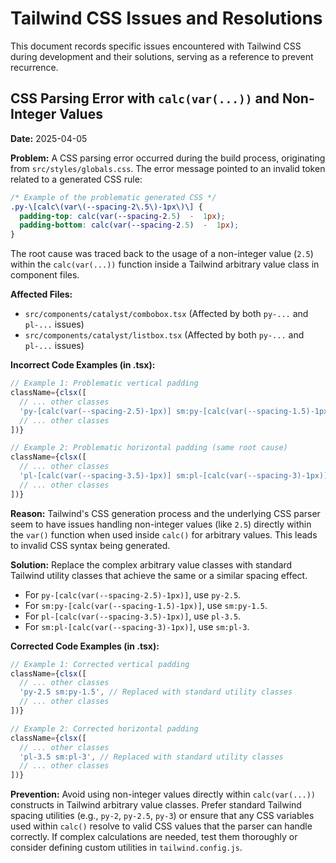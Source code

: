 # Tailwind CSS Issues and Resolutions

This document records specific issues encountered with Tailwind CSS during development and their solutions, serving as a reference to prevent recurrence.

## CSS Parsing Error with `calc(var(...))` and Non-Integer Values

**Date:** 2025-04-05

**Problem:**
A CSS parsing error occurred during the build process, originating from `src/styles/globals.css`. The error message pointed to an invalid token related to a generated CSS rule:

```css
/* Example of the problematic generated CSS */
.py-\[calc\(var\(--spacing-2\.5\)-1px\)\] {
  padding-top: calc(var(--spacing-2.5)  -  1px);
  padding-bottom: calc(var(--spacing-2.5)  -  1px);
}
```

The root cause was traced back to the usage of a non-integer value (`2.5`) within the `calc(var(...))` function inside a Tailwind arbitrary value class in component files.

**Affected Files:**
- `src/components/catalyst/combobox.tsx` (Affected by both `py-...` and `pl-...` issues)
- `src/components/catalyst/listbox.tsx` (Affected by both `py-...` and `pl-...` issues)

**Incorrect Code Examples (in .tsx):**
```typescript
// Example 1: Problematic vertical padding
className={clsx([
  // ... other classes
  'py-[calc(var(--spacing-2.5)-1px)] sm:py-[calc(var(--spacing-1.5)-1px)]',
  // ... other classes
])}

// Example 2: Problematic horizontal padding (same root cause)
className={clsx([
  // ... other classes
  'pl-[calc(var(--spacing-3.5)-1px)] sm:pl-[calc(var(--spacing-3)-1px)]',
  // ... other classes
])}
```

**Reason:**
Tailwind's CSS generation process and the underlying CSS parser seem to have issues handling non-integer values (like `2.5`) directly within the `var()` function when used inside `calc()` for arbitrary values. This leads to invalid CSS syntax being generated.

**Solution:**
Replace the complex arbitrary value classes with standard Tailwind utility classes that achieve the same or a similar spacing effect.
- For `py-[calc(var(--spacing-2.5)-1px)]`, use `py-2.5`.
- For `sm:py-[calc(var(--spacing-1.5)-1px)]`, use `sm:py-1.5`.
- For `pl-[calc(var(--spacing-3.5)-1px)]`, use `pl-3.5`.
- For `sm:pl-[calc(var(--spacing-3)-1px)]`, use `sm:pl-3`.

**Corrected Code Examples (in .tsx):**
```typescript
// Example 1: Corrected vertical padding
className={clsx([
  // ... other classes
  'py-2.5 sm:py-1.5', // Replaced with standard utility classes
  // ... other classes
])}

// Example 2: Corrected horizontal padding
className={clsx([
  // ... other classes
  'pl-3.5 sm:pl-3', // Replaced with standard utility classes
  // ... other classes
])}
```

**Prevention:**
Avoid using non-integer values directly within `calc(var(...))` constructs in Tailwind arbitrary value classes. Prefer standard Tailwind spacing utilities (e.g., `py-2`, `py-2.5`, `py-3`) or ensure that any CSS variables used within `calc()` resolve to valid CSS values that the parser can handle correctly. If complex calculations are needed, test them thoroughly or consider defining custom utilities in `tailwind.config.js`.
